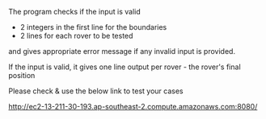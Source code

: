 The program checks if the input is valid 
  - 2 integers in the first line for the boundaries
  - 2 lines for each rover to be tested 
  
 and gives appropriate error message if any invalid input is provided.
 
 If the input is valid, it gives one line output per rover - the rover's final position
 
 Please check & use the below link to test your cases
 
 http://ec2-13-211-30-193.ap-southeast-2.compute.amazonaws.com:8080/
 
